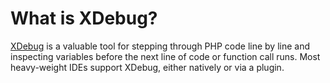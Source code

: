 # What is XDebug?

[XDebug](https://xdebug.org/) is a valuable tool for stepping through PHP code line by line and inspecting variables before the next line of code or function call runs. Most heavy-weight IDEs support XDebug, either natively or via a plugin.

